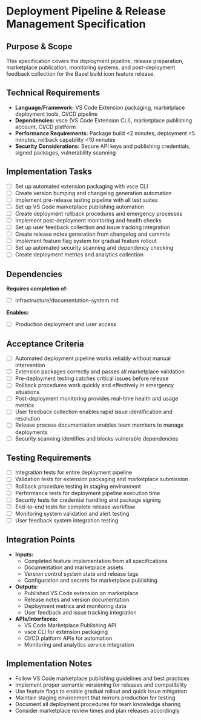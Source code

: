 # Deployment Pipeline & Release Management Specification

## Purpose & Scope
This specification covers the deployment pipeline, release preparation, marketplace publication, monitoring systems, and post-deployment feedback collection for the Bazel build icon feature release.

## Technical Requirements
- **Language/Framework:** VS Code Extension packaging, marketplace deployment tools, CI/CD pipeline
- **Dependencies:** vsce (VS Code Extension CLI), marketplace publishing account, CI/CD platform
- **Performance Requirements:** Package build <2 minutes, deployment <5 minutes, rollback capability <10 minutes
- **Security Considerations:** Secure API keys and publishing credentials, signed packages, vulnerability scanning

## Implementation Tasks
- [ ] Set up automated extension packaging with vsce CLI
- [ ] Create version bumping and changelog generation automation
- [ ] Implement pre-release testing pipeline with all test suites
- [ ] Set up VS Code marketplace publishing automation
- [ ] Create deployment rollback procedures and emergency processes
- [ ] Implement post-deployment monitoring and health checks
- [ ] Set up user feedback collection and issue tracking integration
- [ ] Create release notes generation from changelog and commits
- [ ] Implement feature flag system for gradual feature rollout
- [ ] Set up automated security scanning and dependency checking
- [ ] Create deployment metrics and analytics collection

## Dependencies
**Requires completion of:**
- [ ] infrastructure/documentation-system.md

**Enables:**
- [ ] Production deployment and user access

## Acceptance Criteria
- [ ] Automated deployment pipeline works reliably without manual intervention
- [ ] Extension packages correctly and passes all marketplace validation
- [ ] Pre-deployment testing catches critical issues before release
- [ ] Rollback procedures work quickly and effectively in emergency situations
- [ ] Post-deployment monitoring provides real-time health and usage metrics
- [ ] User feedback collection enables rapid issue identification and resolution
- [ ] Release process documentation enables team members to manage deployments
- [ ] Security scanning identifies and blocks vulnerable dependencies

## Testing Requirements
- [ ] Integration tests for entire deployment pipeline
- [ ] Validation tests for extension packaging and marketplace submission
- [ ] Rollback procedure testing in staging environment
- [ ] Performance tests for deployment pipeline execution time
- [ ] Security tests for credential handling and package signing
- [ ] End-to-end tests for complete release workflow
- [ ] Monitoring system validation and alert testing
- [ ] User feedback system integration testing

## Integration Points
- **Inputs:** 
  - Completed feature implementation from all specifications
  - Documentation and marketplace assets
  - Version control system state and release tags
  - Configuration and secrets for marketplace publishing
- **Outputs:** 
  - Published VS Code extension on marketplace
  - Release notes and version documentation
  - Deployment metrics and monitoring data
  - User feedback and issue tracking integration
- **APIs/Interfaces:** 
  - VS Code Marketplace Publishing API
  - vsce CLI for extension packaging
  - CI/CD platform APIs for automation
  - Monitoring and analytics service integration

## Implementation Notes
- Follow VS Code marketplace publishing guidelines and best practices
- Implement proper semantic versioning for releases and compatibility
- Use feature flags to enable gradual rollout and quick issue mitigation
- Maintain staging environment that mirrors production for testing
- Document all deployment procedures for team knowledge sharing
- Consider marketplace review times and plan releases accordingly 